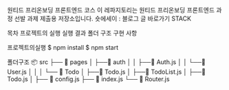 원티드 프리온보딩 프론트엔드 코스
이 레파지토리는 원티드 프리온보딩 프론트엔드 과정 선발 과제 제출용 저장소입니다.
숏에세이 : 블로그 글 바로가기
STACK
     

목차
프로젝트의 실행
실행 결과
폴더 구조
구현 사항

프로젝트의실행
$ npm install
$ npm start




폴더구조
📦 src
├── 📂 pages
│   ├──📂 auth
│   │    ├──📜 Auth.js
│   │    └──📜 User.js
│   │
│   └── 📂 Todo
│        ├──📜 Todo.js
│        ├──📜 TodoList.js
│        ├──📜 Todo.js
│
├── 📜 config.js
├── 📜 index.js
└── 📜 Router.js

